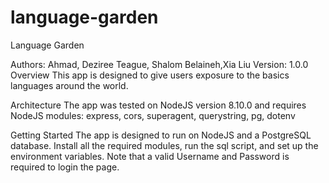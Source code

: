 # language-garden
Language Garden

Authors: Ahmad, Deziree Teague, Shalom Belaineh,Xia Liu
Version: 1.0.0
Overview
This app is designed to give users exposure to the basics languages around the world.

Architecture
The app was tested on NodeJS version 8.10.0 and requires NodeJS modules: express, cors, superagent, querystring, pg, dotenv 

Getting Started
The app is designed to run on NodeJS and a PostgreSQL database. Install all the required modules, run the sql script, and set up the environment variables. Note that a valid Username and Password is required to login the page.








